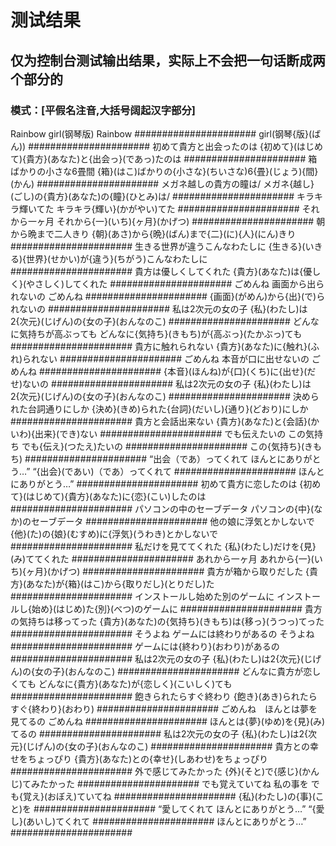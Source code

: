 # 测试结果

## 仅为控制台测试输出结果，实际上不会把一句话断成两个部分的

### 模式：[平假名注音,大括号阔起汉字部分]

Rainbow girl(钢琴版)
Rainbow
######################
girl(钢琴{版}(ばん))
######################
初めて貴方と出会ったのは
{初めて}(はじめて){貴方}(あなた)と{出会っ}(であっ)たのは
######################
箱ばかりの小さな6畳間
{箱}(はこ)ばかりの{小さな}(ちいさな)6{畳}(じょう){間}(かん)
######################
メガネ越しの貴方の瞳は/
メガネ{越し}(ごし)の{貴方}(あなた)の{瞳}(ひとみ)は/
######################
キラキラ輝いてた
キラキラ{輝い}(かがやい)てた
######################
それから一ヶ月
それから{一}(いち){ヶ月}(かげつ)
######################
朝から晩まで二人きり
{朝}(あさ)から{晩}(ばん)まで{二}(に){人}(にん)きり
######################
生きる世界が違うこんなわたしに
{生きる}(いきる){世界}(せかい)が{違う}(ちがう)こんなわたしに
######################
貴方は優しくしてくれた
{貴方}(あなた)は{優しく}(やさしく)してくれた
######################
ごめんね 画面から出られないの
ごめんね
######################
{画面}(がめん)から{出}(で)られないの
######################
私は2次元の女の子
{私}(わたし)は2{次元}(じげん)の{女の子}(おんなのこ)
######################
どんなに気持ちが高ぶっても
どんなに{気持ち}(きもち)が{高ぶっ}(たかぶっ)ても
######################
貴方に触れられない
{貴方}(あなた)に{触れ}(ふれ)られない
######################
ごめんね 本音が口に出せないの
ごめんね
######################
{本音}(ほんね)が{口}(くち)に{出せ}(だせ)ないの
######################
私は2次元の女の子
{私}(わたし)は2{次元}(じげん)の{女の子}(おんなのこ)
######################
決められた台詞通りにしか
{決め}(きめ)られた{台詞}(だいし){通り}(どおり)にしか
######################
貴方と会話出来ない
{貴方}(あなた)と{会話}(かいわ){出来}(でき)ない
######################
でも伝えたいの この気持ち
でも{伝え}(つたえ)たいの
######################
この{気持ち}(きもち)
######################
“出会（であ）ってくれて ほんとにありがとう…”
“{出会}(であい)（であ）ってくれて
######################
ほんとにありがとう…”
######################
初めて貴方に恋したのは
{初めて}(はじめて){貴方}(あなた)に{恋}(こい)したのは
######################
パソコンの中のセーブデータ
パソコンの{中}(なか)のセーブデータ
######################
他の娘に浮気とかしないで
{他}(た)の{娘}(むすめ)に{浮気}(うわき)とかしないで
######################
私だけを見ててくれた
{私}(わたし)だけを{見}(み)ててくれた
######################
あれから一ヶ月
あれから{一}(いち){ヶ月}(かげつ)
######################
貴方が箱から取りだした
{貴方}(あなた)が{箱}(はこ)から{取りだし}(とりだし)た
######################
インストールし始めた別のゲームに
インストールし{始め}(はじめ)た{別}(べつ)のゲームに
######################
貴方の気持ちは移ってった
{貴方}(あなた)の{気持ち}(きもち)は{移っ}(うつっ)てった
######################
そうよね ゲームには終わりがあるの
そうよね
######################
ゲームには{終わり}(おわり)があるの
######################
私は2次元の女の子
{私}(わたし)は2{次元}(じげん)の{女の子}(おんなのこ)
######################
どんなに貴方が恋しくても
どんなに{貴方}(あなた)が{恋しく}(こいしく)ても
######################
飽きられたらすぐ終わり
{飽き}(あき)られたらすぐ{終わり}(おわり)
######################
ごめんね　ほんとは夢を見てるの
ごめんね
######################
ほんとは{夢}(ゆめ)を{見}(み)てるの
######################
私は2次元の女の子
{私}(わたし)は2{次元}(じげん)の{女の子}(おんなのこ)
######################
貴方との幸せをちょっぴり
{貴方}(あなた)との{幸せ}(しあわせ)をちょっぴり
######################
外で感じてみたかった
{外}(そと)で{感じ}(かんじ)てみたかった
######################
でも覚えていてね 私の事を
でも{覚え}(おぼえ)ていてね
######################
{私}(わたし)の{事}(こと)を
######################
“愛してくれて ほんとにありがとう…”
“{愛し}(あいし)てくれて
######################
ほんとにありがとう…”
######################